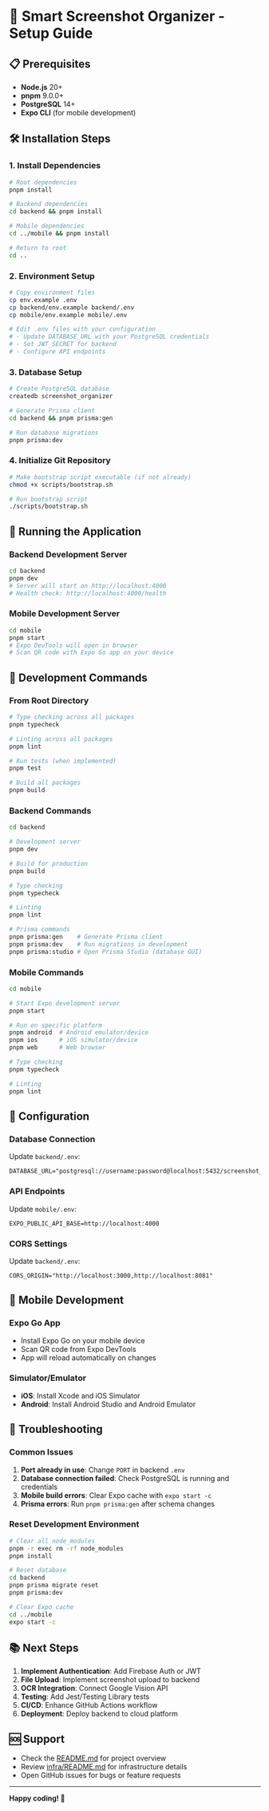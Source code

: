 # 🚀 Smart Screenshot Organizer - Setup Guide

## 📋 Prerequisites

- **Node.js** 20+ 
- **pnpm** 9.0.0+
- **PostgreSQL** 14+
- **Expo CLI** (for mobile development)

## 🛠️ Installation Steps

### 1. Install Dependencies

```bash
# Root dependencies
pnpm install

# Backend dependencies
cd backend && pnpm install

# Mobile dependencies  
cd ../mobile && pnpm install

# Return to root
cd ..
```

### 2. Environment Setup

```bash
# Copy environment files
cp env.example .env
cp backend/env.example backend/.env
cp mobile/env.example mobile/.env

# Edit .env files with your configuration
# - Update DATABASE_URL with your PostgreSQL credentials
# - Set JWT_SECRET for backend
# - Configure API endpoints
```

### 3. Database Setup

```bash
# Create PostgreSQL database
createdb screenshot_organizer

# Generate Prisma client
cd backend && pnpm prisma:gen

# Run database migrations
pnpm prisma:dev
```

### 4. Initialize Git Repository

```bash
# Make bootstrap script executable (if not already)
chmod +x scripts/bootstrap.sh

# Run bootstrap script
./scripts/bootstrap.sh
```

## 🚀 Running the Application

### Backend Development Server

```bash
cd backend
pnpm dev
# Server will start on http://localhost:4000
# Health check: http://localhost:4000/health
```

### Mobile Development Server

```bash
cd mobile
pnpm start
# Expo DevTools will open in browser
# Scan QR code with Expo Go app on your device
```

## 🧪 Development Commands

### From Root Directory

```bash
# Type checking across all packages
pnpm typecheck

# Linting across all packages  
pnpm lint

# Run tests (when implemented)
pnpm test

# Build all packages
pnpm build
```

### Backend Commands

```bash
cd backend

# Development server
pnpm dev

# Build for production
pnpm build

# Type checking
pnpm typecheck

# Linting
pnpm lint

# Prisma commands
pnpm prisma:gen    # Generate Prisma client
pnpm prisma:dev    # Run migrations in development
pnpm prisma:studio # Open Prisma Studio (database GUI)
```

### Mobile Commands

```bash
cd mobile

# Start Expo development server
pnpm start

# Run on specific platform
pnpm android  # Android emulator/device
pnpm ios      # iOS simulator/device
pnpm web      # Web browser

# Type checking
pnpm typecheck

# Linting
pnpm lint
```

## 🔧 Configuration

### Database Connection

Update `backend/.env`:
```env
DATABASE_URL="postgresql://username:password@localhost:5432/screenshot_organizer"
```

### API Endpoints

Update `mobile/.env`:
```env
EXPO_PUBLIC_API_BASE=http://localhost:4000
```

### CORS Settings

Update `backend/.env`:
```env
CORS_ORIGIN="http://localhost:3000,http://localhost:8081"
```

## 📱 Mobile Development

### Expo Go App
- Install Expo Go on your mobile device
- Scan QR code from Expo DevTools
- App will reload automatically on changes

### Simulator/Emulator
- **iOS**: Install Xcode and iOS Simulator
- **Android**: Install Android Studio and Android Emulator

## 🐛 Troubleshooting

### Common Issues

1. **Port already in use**: Change `PORT` in backend `.env`
2. **Database connection failed**: Check PostgreSQL is running and credentials
3. **Mobile build errors**: Clear Expo cache with `expo start -c`
4. **Prisma errors**: Run `pnpm prisma:gen` after schema changes

### Reset Development Environment

```bash
# Clear all node_modules
pnpm -r exec rm -rf node_modules
pnpm install

# Reset database
cd backend
pnpm prisma migrate reset
pnpm prisma:dev

# Clear Expo cache
cd ../mobile
expo start -c
```

## 📚 Next Steps

1. **Implement Authentication**: Add Firebase Auth or JWT
2. **File Upload**: Implement screenshot upload to backend
3. **OCR Integration**: Connect Google Vision API
4. **Testing**: Add Jest/Testing Library tests
5. **CI/CD**: Enhance GitHub Actions workflow
6. **Deployment**: Deploy backend to cloud platform

## 🆘 Support

- Check the [README.md](./README.md) for project overview
- Review [infra/README.md](./infra/README.md) for infrastructure details
- Open GitHub issues for bugs or feature requests

---

**Happy coding! 🎉**
